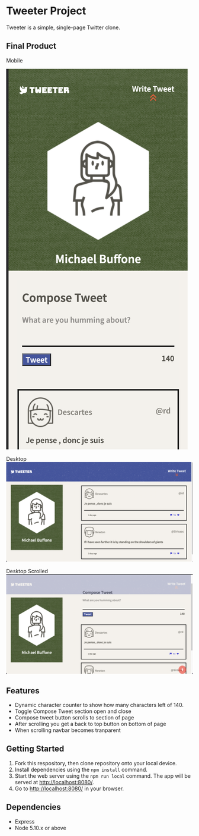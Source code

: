 # Tweeter Project

Tweeter is a simple, single-page Twitter clone.

## Final Product
Mobile

![Mobile"](public/images/mobile.png)

Desktop
!["Desktop"](public/images/desktop-load.png)


Desktop Scrolled 
!["Desktop when scrolled and compose tweet opened"](public/images/desktop-scroll.png)

## Features
* Dynamic character counter to show how many characters left of 140.
* Toggle Compose Tweet section open and close
* Compose tweet button scrolls to section of page
* After scrolling you get a back to top button on bottom of page
* When scrolling navbar becomes tranparent

## Getting Started

1. Fork this respository, then clone repository onto your local device.
2. Install dependencies using the `npm install` command.
3. Start the web server using the `npm run local` command. The app will be served at <http://localhost:8080/>.
4. Go to <http://localhost:8080/> in your browser.

## Dependencies

- Express
- Node 5.10.x or above
